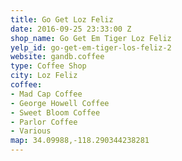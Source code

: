 ```yaml
---
title: Go Get Loz Feliz
date: 2016-09-25 23:33:00 Z
shop_name: Go Get Em Tiger Loz Feliz
yelp_id: go-get-em-tiger-los-feliz-2
website: gandb.coffee
type: Coffee Shop
city: Loz Feliz
coffee:
- Mad Cap Coffee
- George Howell Coffee
- Sweet Bloom Coffee
- Parlor Coffee
- Various
map: 34.09988,-118.290344238281
---
```

